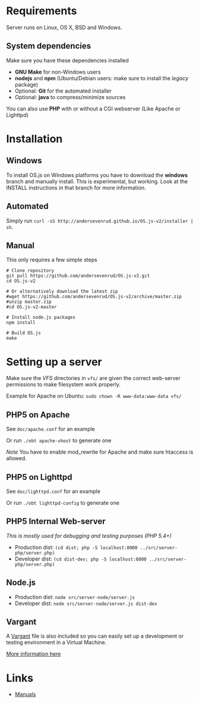 # Requirements
Server runs on Linux, OS X, BSD and Windows.

## System dependencies

Make sure you have these dependencies installed

* **GNU Make** for non-Windows users
* **nodejs** and **npm** (Ubuntu/Debian users: make sure to install the *legacy* package)
* Optional: **Git** for the automated installer
* Optional: **java** to compress/minimize sources

You can also use **PHP** with or without a CGI webserver (Like Apache or Lighttpd)

# Installation

## Windows

To install OS.js on Windows platforms you have to download the **windows** branch and manually install.
This is experimental, but working. Look at the INSTALL instructions in that branch for more information.

## Automated

Simply run `curl -sS http://andersevenrud.github.io/OS.js-v2/installer | sh`.

## Manual

This only requires a few simple steps

```shell
# Clone repository
git pull https://github.com/andersevenrud/OS.js-v2.git
cd OS.js-v2

# Or alternatively download the latest zip
#wget https://github.com/andersevenrud/OS.js-v2/archive/master.zip
#unzip master.zip
#cd OS.js-v2-master

# Install node.js packages
npm install

# Build OS.js
make
```

# Setting up a server

Make sure the _VFS_ directories in `vfs/` are given the correct web-server permissions to make filesystem work properly.

Example for Apache on Ubuntu: `sudo chown -R www-data:www-data vfs/`

## PHP5 on Apache

See `doc/apache.conf` for an example

Or run `./obt apache-vhost` to generate one

*Note* You have to enable mod_rewrite for Apache and make sure htaccess is allowed.

## PHP5 on Lighttpd

See `doc/lighttpd.conf` for an example

Or run `./obt lighttpd-config` to generate one

## PHP5 Internal Web-server
*This is mostly used for debugging and testing purposes (PHP 5.4+)*

* Production dist: `(cd dist; php -S localhost:8000 ../src/server-php/server.php)`
* Developer dist: `(cd dist-dev; php -S localhost:8000 ../src/server-php/server.php)`

## Node.js

* Production dist: `node src/server-node/server.js`
* Developer dist: `node src/server-node/server.js dist-dev`

## Vargant

A [Vargant](https://www.vagrantup.com/) file is also included so you can easily set up a development or testing environment in a Virtual Machine.

[More information here](https://github.com/andersevenrud/OS.js-v2/blob/master/doc/vargant.md)

# Links

* [Manuals](http://osjs-homepage.local/OS.js-v2/doc/manuals/)
